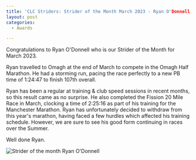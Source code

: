 ```yaml
---
title: 'CLC Striders: Strider of the Month March 2023 - Ryan O'Donnell'
layout: post
categories:
  - Awards

---
```


Congratulations to Ryan O'Donnell who is our Strider of the Month for March 2023.

Ryan travelled to Omagh at the end of March to compete in the Omagh Half Marathon. He had a storming run, pacing the race perfectly to a new PB time of 1:24:47 to finish 107th overall.

Ryan has been a regular at training & club speed sessions in recent months, so this result came as no surprise. He also completed the Fission 20 Mile Race in March, clocking a time of 2:25:16 as part of his training for the Manchester Marathon. Ryan has unfortunately decided to withdraw from this year's marathon, having faced a few hurdles which affected his training schedule. However, we are sure to see his good form continuing in races over the Summer.

Well done Ryan. 

![Strider of the month Ryan O'Donnell](/images/2023/04/2023-04-13-SOTM-March-2023.jpg "CLC Strider of the month March 2023 Ryan O'Donnell")


